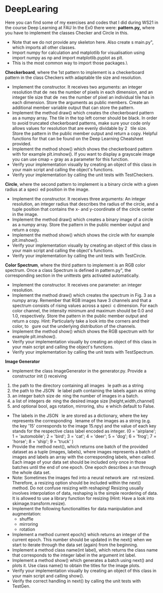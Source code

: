 # DeepLearing
Here you can find some of my exercises and codes that I did during WS21 in the course Deep Learning at FAU
In the Ex0 there were:
**pattern.py,** where you have to implement the classes Checker and Circle in this.
- Note that we do not provide any skeleton here. Also create s main.py", which imports all other classes.
- Import numpy for calculation and matplotlib for visualisation using import numpy as np and import matplotlib.pyplot as plt.
- This is the most common way to import those packages.\

**Checkerboard**, where the 1st pattern to implement is a checkerboard pattern in the class Checkers with adaptable tile size and resolution.
- Implement the constructor. It receives two arguments: an integer resolution that de nes
the number of pixels in each dimension, and an integer tile size that de nes the number
of pixel an individual tile has in each dimension. Store the arguments as public members.
Create an additional member variable output that can store the pattern.
- Implement the method draw() which creates the checkerboard pattern as a numpy array.
The tile in the top left corner should be black. In order to avoid truncated checkerboard
patterns, make sure your code only allows values for resolution that are evenly dividable
by 2  tile size. Store the pattern in the public member output and return a copy. Helpful
functions for that can be found on the Deep Learning Cheatsheet provided.
- Implement the method show() which shows the checkerboard pattern with for example
plt.imshow(). If you want to display a grayscale image you can use cmap = gray as
a parameter for this function.
- Verify your implementation visually by creating an object of this class in your main script
and calling the object's functions.
- Verify your implementation by calling the unit tests with TestCheckers.

**Circle**, where the second pattern to implement is a binary circle with a given radius at a speci ed position in the image. 
- Implement the constructor. It receives three arguments: An integer resolution, an
integer radius that describes the radius of the circle, and a tuple position that contains
the x- and y-coordinate of the circle center in the image.
- Implement the method draw() which creates a binary image of a circle as a numpy array.
Store the pattern in the public member output and return a copy.
- Implement the method show() which shows the circle with for example plt.imshow().
- Verify your implementation visually by creating an object of this class in your main script and calling the object's functions.
- Verify your implementation by calling the unit tests with TestCircle.

**Color Spectrum**, where the third pattern to implement is an RGB color spectrum. Once a class Spectrum is defined in pattern.py", the corresponding section in the unittests gets activated automatically.
- Implement the constructor. It receives one parameter: an integer resolution.
- Implement the method draw() which creates the spectrum in Fig. 3 as a numpy array. Remember that RGB images have 3 channels and that a spectrum consists of rising
values across a speci c dimension. For each color channel, the intensity minimum and maximum should be 0.0 and 1.0, respectively. Store the pattern in the public member
output and return a copy. Hint: Particularly take a look into the corners and their color, to  gure out the underlying distribution of the channels.
- Implement the method show() which shows the RGB spectrum with for example plt.imshow().
- Verify your implementation visually by creating an object of this class in your main script and calling the object's functions.
- Verify your implementation by calling the unit tests with TestSpectrum.

**Image Generator**
- Implement the class ImageGenerator in the generator.py.
Provide a constructor init () receiving
1. the path to the directory containing all images  le path as a string
2. the path to the JSON  le label path containing the labels again as string
3. an integer batch size de ning the number of images in a batch.
4. a list of integers de ning the desired image size [height,width,channel]
5. and optional bool, ags rotation, mirroring, shu e which default to False.
- The labels in the JSON  le are stored as a dictionary, where the key represents the
corresponding  lename of the images as a string (e.g. the key '15' corresponds to the
image 15.npy) and the value of each key stands for the respective class label encoded as
integer. (0 = 'airplane'; 1 = 'automobile'; 2 = 'bird'; 3 = 'cat'; 4 = 'deer'; 5 = 'dog'; 6
= 'frog'; 7 = 'horse'; 8 = 'ship'; 9 = 'truck' )
- Provide the method next(), which returns one batch of the provided dataset as a tuple
(images, labels), where images represents a batch of images and labels an array with the
corresponding labels, when called. Each image of your data set should be included only
once in those batches until the end of one epoch. One epoch describes a run through the
whole data set.
- Note: Sometimes the images fed into a neural network are  rst resized. Therefore, a
resizing option should be included within the next() method. Do not confuse resizing
with reshaping! Resizing usually involves interpolation of data, reshaping is the simple
reordering of data. It is allowed to use a library function for resizing (Hint: Have a look
into skimage.transform.resize).
- Implement the following functionalities for data manipulation and augmentation:
  - shuffle
  - mirroring
  - rotation
- Implement a method current epoch() which returns an integer of the current epoch. This number should be updated in the next() when we start to iterate through the data
set (again) from the beginning.
- Implement a method class name(int label), which returns the class name that corresponds to the integer label in the argument int label.
- Implement a method show() which generates a batch using next() and plots it. Use class name() to obtain the titles for the image plots.
- Verify your implementation visually by creating an object of this class in your main script and calling show().
- Verify the correct handling in next() by calling the unit tests with TestGen.
